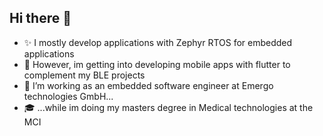 ## Hi there 👋
- ✨ I mostly develop applications with Zephyr RTOS for embedded applications
- 🔭 However, im getting into developing mobile apps with flutter to complement my BLE projects
- 🤖 I’m working as an embedded software engineer at Emergo technologies GmbH...
- 🎓 ...while im doing my masters degree in Medical technologies at the MCI 
